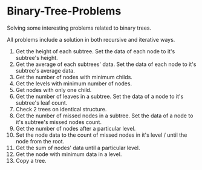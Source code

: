# Binary-Tree-Problems
Solving some interesting problems related to binary trees.

All problems include a solution in both recursive and iterative ways.

1. Get the height of each subtree. Set the data of each node to it's subtree's height.
2. Get the average of each subtrees' data. Set the data of each node to it's subtree's average data.
3. Get the number of nodes with minimum childs.
4. Get the levels with minimum number of nodes.
5. Get nodes with only one child.
6. Get the number of leaves in a subtree. Set the data of a node to it's subtree's leaf count.
7. Check 2 trees on identical structure.
8. Get the number of missed nodes in a subtree. Set the data of a node to it's subtree's missed nodes count.
9. Get the number of nodes after a particular level.
10. Set the node data to the count of missed nodes in it's level / until the node from the root.
11. Get the sum of nodes' data until a particular level.
12. Get the node with minimum data in a level.
13. Copy a tree.
